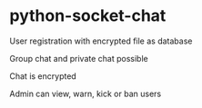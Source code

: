 # python-socket-chat

User registration with encrypted file as database

Group chat and private chat possible

Chat is encrypted

Admin can view, warn, kick or ban users
